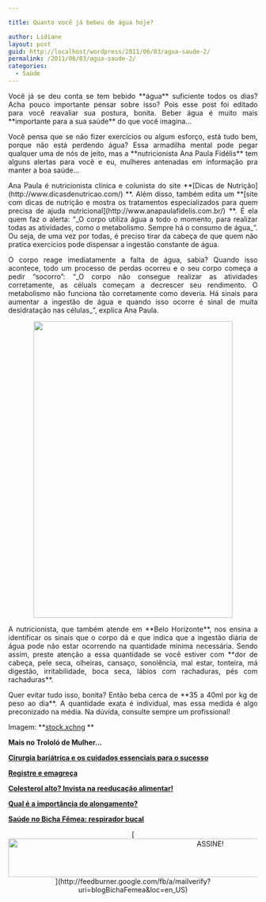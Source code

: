 ```yaml
---

title: Quanto você já bebeu de água hoje?

author: Lidiane
layout: post
guid: http://localhost/wordpress/2011/06/03/agua-saude-2/
permalink: /2011/06/03/agua-saude-2/
categories:
  - Saúde
---
```

<p style="text-align: justify;">
  Você já se deu conta se tem bebido **água** suficiente todos os dias? Acha pouco importante pensar sobre isso? Pois esse post foi editado para você reavaliar sua postura, bonita. Beber água é muito mais **importante para a sua saúde** do que você imagina…
</p>

<p style="text-align: justify;">
  Você pensa que se não fizer exercícios ou algum esforço, está tudo bem, porque não está perdendo água? Essa armadilha mental pode pegar qualquer uma de nós de jeito, mas a **nutricionista Ana Paula Fidélis** tem alguns alertas para você e eu, mulheres antenadas em informação pra manter a boa saúde…
</p>

<p style="text-align: justify;">
  <!--more-->
</p>

<p style="text-align: justify;">
  Ana Paula é nutricionista clínica e colunista do site **[Dicas de Nutrição](http://www.dicasdenutricao.com/) **. Além disso, também edita um **[site com dicas de nutrição e mostra os tratamentos especializados para quem precisa de ajuda nutricional](http://www.anapaulafidelis.com.br/) **. É ela quem faz o alerta: “_O corpo utiliza água a todo o momento, para realizar todas as atividades, como o metabolismo. Sempre há o consumo de água_”. Ou seja, de uma vez por todas, é preciso tirar da cabeça de que quem não pratica exercícios pode dispensar a ingestão constante de água.
</p>

<p style="text-align: justify;">
  O corpo reage imediatamente a falta de água, sabia? Quando isso acontece, todo um processo de perdas ocorreu e o seu corpo começa a pedir “socorro”: “_O corpo não consegue realizar as atividades corretamente, as céluals começam a decrescer seu rendimento. O metabolismo não funciona tão corretamente como deveria. Há sinais para aumentar a ingestão de água e quando isso ocorre é sinal de muita desidratação nas células_”, explica Ana Paula.
</p>

<p align="center">
  <a href="http://www.trololodemulher.com.br/2011/06/03/agua-saude-2/agua/" rel="attachment wp-att-8942"><img class="alignnone size-full wp-image-8942" title="água" src="http://www.trololodemulher.com.br/blog/wp-content/uploads/2012/07/água.jpg" alt="" width="402" height="600" /></a>
</p>

<p style="text-align: justify;">
  A nutricionista, que também atende em **Belo Horizonte**, nos ensina a identificar os sinais que o corpo dá e que indica que a ingestão diária de água pode não estar ocorrendo na quantidade mínima necessária. Sendo assim, preste atenção a essa quantidade se você estiver com **dor de cabeça, pele seca, olheiras, cansaço, sonolência, mal estar, tonteira, má digestão, irritabilidade, boca seca, lábios com rachaduras, pés com rachaduras**.
</p>

<p style="text-align: justify;">
  Quer evitar tudo isso, bonita? Então beba cerca de **35 a 40ml por kg de peso ao dia**. A quantidade exata é individual, mas essa medida é algo preconizado na média. Na dúvida, consulte sempre um profissional!
</p>

Imagem: **[stock.xchng](http://www.sxc.hu/) **

**Mais no Trololó de Mulher…**

**[Cirurgia bariátrica e os cuidados essenciais para o sucesso](http://www.trololodemulher.com.br/2011/03/18/cirurgia-bariatrica/)**

**[Registre e emagreça](http://www.trololodemulher.com.br/2011/03/11/registre-e-emagreca/)**

**[Colesterol alto? Invista na reeducação alimentar!](http://www.trololodemulher.com.br/2010/12/03/reeducacao-alimentar/)**

**[Qual é a importância do alongamento?](http://www.trololodemulher.com.br/2010/08/27/importancia-do-alongamento/)**

**[Saúde no Bicha Fêmea: respirador bucal](http://www.trololodemulher.com.br/2010/08/18/saude-respirador-bucal/)**

<p align="center">
  [<img class="alignnone size-full wp-image-10439" src="http://www.trololodemulher.com.br/blog/wp-content/uploads/2014/09/ASSINE.png" alt="ASSINE!" width="800" height="78" />](http://feedburner.google.com/fb/a/mailverify?uri=blogBichaFemea&loc=en_US) 
</p>